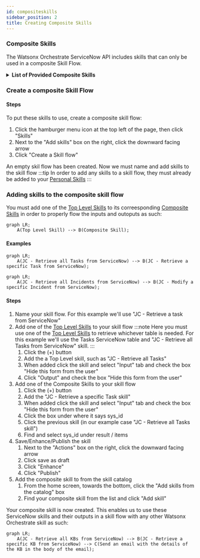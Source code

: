```yaml
---
id: compositeskills
sidebar_position: 2
title: Creating Composite Skills
---
```


### Composite Skills
The Watsonx Orchestrate ServiceNow API includes skills that can only be used in a composite Skill Flow.

<details>
<summary><b>List of Provided Composite Skills</b></summary>

##### Composite Skill - Retrieve a Task record in ServiceNow

##### Composite Skill - Retrieve a specific KB in ServiceNow

##### Composite Skill - Retrieve a Incident record in ServiceNow

##### Composite Skill - Modify a specific Task in ServiceNow

##### Composite Skill - Modify a specific Incident in ServiceNow

See [Provided Composite Skills](/servicenow/GettingStarted/skills#composite-skills)

</details>

### Create a composite Skill Flow
#### Steps
To put these skills to use, create a composite skill flow:
1. Click the hamburger menu icon at the top left of the page, then click "Skills"
2. Next to the "Add skills" box on the right, click the downward facing arrow
3. Click "Create a Skill flow"

An empty skil flow has been created. Now we must name and add skills to the skill flow
:::tip
In order to add any skills to a skill flow, they must already be added to your [Personal Skills](addingskills)
:::

### Adding skills to the composite skill flow
You must add one of the [Top Level Skills](/servicenow/GettingStarted/skills#top-level-skills) to its correesponding [Composite Skills](/servicenow/GettingStarted/skills/#composite-skills) in order to properly flow the inputs and outoputs as such:

```mermaid
graph LR;
    A(Top Level Skill) --> B(Composite Skill);
```
#### Examples
```mermaid
graph LR;
    A(JC - Retrieve all Tasks from ServiceNow) --> B(JC - Retrieve a specific Task from ServiceNow);
```
```mermaid
graph LR;
    A(JC - Retrieve all Incidents from ServiceNow) --> B(JC - Modify a specific Incident from ServiceNow);
```

#### Steps
1. Name your skill flow. For this example we'll use "JC - Retrieve a task from ServiceNow"
2. Add one of the [Top Level Skills](/servicenow/GettingStarted/skills#top-level-skills) to your skill flow
    :::note
    Here you must use one of the [Top Level Skills](/servicenow/GettingStarted/skills#top-level-skills) to retrieve whichever table is needed. For this example we'll use the Tasks ServiceNow table and "JC - Retrieve all Tasks from ServiceNow" skill.
    :::
    1. Click the (+) button
    2. Add the a Top Level skill, such as "JC - Retrieve all Tasks" 
    3. When added click the skill and select "Input" tab and check the box "Hide this form from the user"
    4. Click "Output" and check the box "Hide this form from the user"
3. Add one of the Composite Skills to your skill flow
    1. Click the (+) button
    2. Add the "JC - Retrieve a specific Task skill"
    3. When added click the skill and select "Input" tab and check the box "Hide this form from the user"
    4. Click the box under where it says sys_id
    5. Click the previous skill (in our example case "JC - Retrieve all Tasks skill")
    6. Find and select sys_id under result / items
4. Save/Enhance/Publish the skill
    1. Next to the "Actions" box on the right, click the downward facing arrow
    2. Click save as draft
    3. Click "Enhance"
    4. Click "Publish"
5. Add the composite skill to from the skill catalog
    1. From the home screen, towards the bottom, click the "Add skills from the catalog" box
    2. Find your composite skill from the list and click "Add skill"

Your composite skill is now created. This enables us to use these ServiceNow skills and their outputs in a skill flow with any other Watsonx Orchestrate skill as such:
```mermaid
graph LR;
    A(JC - Retrieve all KBs from ServiceNow) --> B(JC - Retrieve a specific KB from ServiceNow) --> C(Send an email with the details of the KB in the body of the email);
```